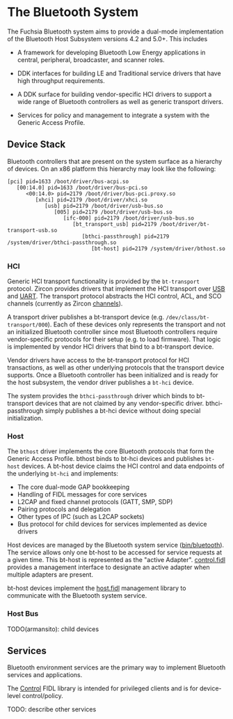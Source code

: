 # The Bluetooth System

The Fuchsia Bluetooth system aims to provide a dual-mode implementation of the
Bluetooth Host Subsystem versions 4.2 and 5.0+. This includes

- A framework for developing Bluetooth Low Energy applications in central,
  peripheral, broadcaster, and scanner roles.

- DDK interfaces for building LE and Traditional service drivers that have
  high throughput requirements.

- A DDK surface for building vendor-specific HCI drivers to support a wide range
  of Bluetooth controllers as well as generic transport drivers.

- Services for policy and management to integrate a system with the Generic
  Access Profile.

## Device Stack

Bluetooth controllers that are present on the system surface as a hierarchy of
devices. On an x86 platform this hierarchy may look like the following:

```
[pci] pid=1633 /boot/driver/bus-acpi.so
   [00:14.0] pid=1633 /boot/driver/bus-pci.so
      <00:14.0> pid=2179 /boot/driver/bus-pci.proxy.so
         [xhci] pid=2179 /boot/driver/xhci.so
            [usb] pid=2179 /boot/driver/usb-bus.so
               [005] pid=2179 /boot/driver/usb-bus.so
                  [ifc-000] pid=2179 /boot/driver/usb-bus.so
                     [bt_transport_usb] pid=2179 /boot/driver/bt-transport-usb.so
                        [bthci-passthrough] pid=2179 /system/driver/bthci-passthrough.so
                           [bt-host] pid=2179 /system/driver/bthost.so
```

### HCI

Generic HCI transport functionality is provided by the `bt-transport` protocol.
Zircon provides drivers that implement the HCI transport over
[USB](/zircon/system/dev/bluetooth/bt-transport-usb)
and [UART](/zircon/system/dev/bluetooth/bt-transport-uart/).
The transport protocol abstracts the HCI control, ACL, and SCO
channels (currently as Zircon [channels](/zircon/docs/objects/channel.md)).

A transport driver publishes a bt-transport device (e.g. `/dev/class/bt-transport/000`).
Each of these devices only represents the transport and not an initialized
Bluetooth controller since most Bluetooth controllers require vendor-specific protocols
for their setup (e.g. to load firmware). That logic is implemented by vendor HCI
drivers that bind to a bt-transport device.

Vendor drivers have access to the bt-transport protocol for HCI transactions, as
well as other underlying protocols that the transport device supports. Once a
Bluetooth controller has been initialized and is ready for the host subsystem,
the vendor driver publishes a `bt-hci` device.

The system provides the `bthci-passthrough` driver which binds to bt-transport
devices that are not claimed by any vendor-specific driver. bthci-passthrough
simply publishes a bt-hci device without doing special initialization.

### Host

The `bthost` driver implements the core Bluetooth protocols that form the
Generic Access Profile. bthost binds to bt-hci devices and publishes `bt-host`
devices. A bt-host device claims the HCI control and data endpoints of the underlying
`bt-hci` and implements:

* The core dual-mode GAP bookkeeping
* Handling of FIDL messages for core services
* L2CAP and fixed channel protocols (GATT, SMP, SDP)
* Pairing protocols and delegation
* Other types of IPC (such as L2CAP sockets)
* Bus protocol for child devices for services implemented as device drivers

Host devices are managed by the Bluetooth system service ([bin/bluetooth](../bin/bluetooth)).
The service allows only one bt-host to be accessed for service requests at a given
time. This bt-host is represented as the "active Adapter".
[control.fidl](/sdk/fidl/fuchsia.bluetooth.control) provides a management
interface to designate an active adapter when multiple adapters are present.

bt-host devices implement the [host.fidl](/sdk/fidl/fuchsia.bluetooth.host)
management library to communicate with the Bluetooth system service.


### Host Bus

TODO(armansito): child devices

## Services

Bluetooth environment services are the primary way to implement Bluetooth
services and applications.

The [Control](/sdk/fidl/fuchsia.bluetooth.control) FIDL library is
intended for privileged clients and is for device-level control/policy.

TODO: describe other services
